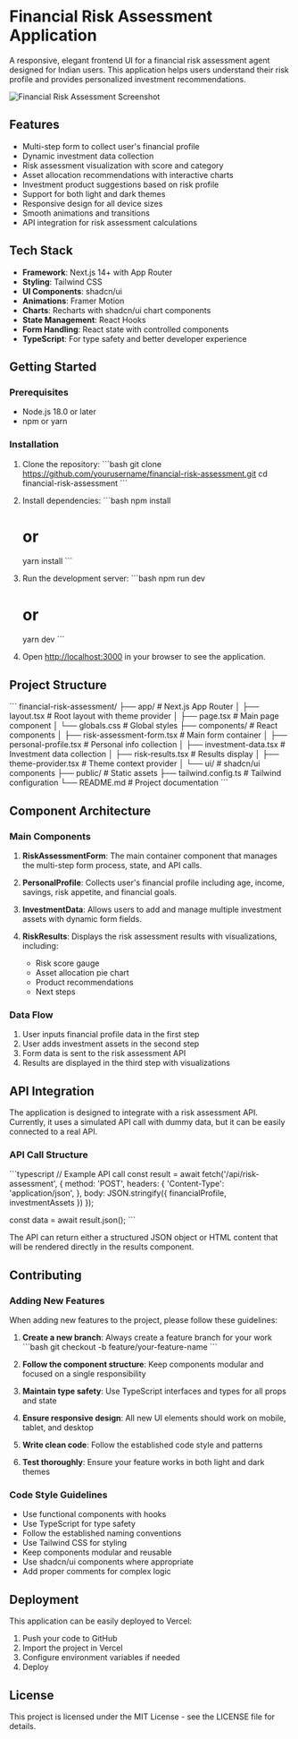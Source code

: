 
# Financial Risk Assessment Application

A responsive, elegant frontend UI for a financial risk assessment agent designed for Indian users. This application helps users understand their risk profile and provides personalized investment recommendations.

![Financial Risk Assessment Screenshot](/placeholder.svg?height=400&width=800)

## Features

- Multi-step form to collect user's financial profile
- Dynamic investment data collection
- Risk assessment visualization with score and category
- Asset allocation recommendations with interactive charts
- Investment product suggestions based on risk profile
- Support for both light and dark themes
- Responsive design for all device sizes
- Smooth animations and transitions
- API integration for risk assessment calculations

## Tech Stack

- **Framework**: Next.js 14+ with App Router
- **Styling**: Tailwind CSS
- **UI Components**: shadcn/ui
- **Animations**: Framer Motion
- **Charts**: Recharts with shadcn/ui chart components
- **State Management**: React Hooks
- **Form Handling**: React state with controlled components
- **TypeScript**: For type safety and better developer experience

## Getting Started

### Prerequisites

- Node.js 18.0 or later
- npm or yarn

### Installation

1. Clone the repository:
   \`\`\`bash
   git clone https://github.com/yourusername/financial-risk-assessment.git
   cd financial-risk-assessment
   \`\`\`

2. Install dependencies:
   \`\`\`bash
   npm install
   # or
   yarn install
   \`\`\`

3. Run the development server:
   \`\`\`bash
   npm run dev
   # or
   yarn dev
   \`\`\`

4. Open [http://localhost:3000](http://localhost:3000) in your browser to see the application.

## Project Structure

\`\`\`
financial-risk-assessment/
├── app/                      # Next.js App Router
│   ├── layout.tsx            # Root layout with theme provider
│   ├── page.tsx              # Main page component
│   └── globals.css           # Global styles
├── components/               # React components
│   ├── risk-assessment-form.tsx  # Main form container
│   ├── personal-profile.tsx      # Personal info collection
│   ├── investment-data.tsx       # Investment data collection
│   ├── risk-results.tsx          # Results display
│   ├── theme-provider.tsx        # Theme context provider
│   └── ui/                       # shadcn/ui components
├── public/                   # Static assets
├── tailwind.config.ts        # Tailwind configuration
└── README.md                 # Project documentation
\`\`\`

## Component Architecture

### Main Components

1. **RiskAssessmentForm**: The main container component that manages the multi-step form process, state, and API calls.

2. **PersonalProfile**: Collects user's financial profile including age, income, savings, risk appetite, and financial goals.

3. **InvestmentData**: Allows users to add and manage multiple investment assets with dynamic form fields.

4. **RiskResults**: Displays the risk assessment results with visualizations, including:
   - Risk score gauge
   - Asset allocation pie chart
   - Product recommendations
   - Next steps

### Data Flow

1. User inputs financial profile data in the first step
2. User adds investment assets in the second step
3. Form data is sent to the risk assessment API
4. Results are displayed in the third step with visualizations

## API Integration

The application is designed to integrate with a risk assessment API. Currently, it uses a simulated API call with dummy data, but it can be easily connected to a real API.

### API Call Structure

\`\`\`typescript
// Example API call
const result = await fetch('/api/risk-assessment', {
  method: 'POST',
  headers: {
    'Content-Type': 'application/json',
  },
  body: JSON.stringify({
    financialProfile,
    investmentAssets
  })
});

const data = await result.json();
\`\`\`

The API can return either a structured JSON object or HTML content that will be rendered directly in the results component.

## Contributing

### Adding New Features

When adding new features to the project, please follow these guidelines:

1. **Create a new branch**: Always create a feature branch for your work
   \`\`\`bash
   git checkout -b feature/your-feature-name
   \`\`\`

2. **Follow the component structure**: Keep components modular and focused on a single responsibility

3. **Maintain type safety**: Use TypeScript interfaces and types for all props and state

4. **Ensure responsive design**: All new UI elements should work on mobile, tablet, and desktop

5. **Write clean code**: Follow the established code style and patterns

6. **Test thoroughly**: Ensure your feature works in both light and dark themes

### Code Style Guidelines

- Use functional components with hooks
- Use TypeScript for type safety
- Follow the established naming conventions
- Use Tailwind CSS for styling
- Keep components modular and reusable
- Use shadcn/ui components where appropriate
- Add proper comments for complex logic

## Deployment

This application can be easily deployed to Vercel:

1. Push your code to GitHub
2. Import the project in Vercel
3. Configure environment variables if needed
4. Deploy

## License

This project is licensed under the MIT License - see the LICENSE file for details.
